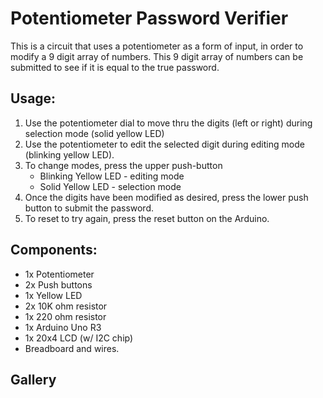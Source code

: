 # Potentiometer Password Verifier

This is a circuit that uses a potentiometer as a form of input, in order to modify a 9 digit array of numbers.
This 9 digit array of numbers can be submitted to see if it is equal to the true password.

## Usage: 
1. Use the potentiometer dial to move thru the digits (left or right) during selection mode (solid yellow LED)
2. Use the potentiometer to edit the selected digit during editing mode (blinking yellow LED).
3. To change modes, press the upper push-button
   * Blinking Yellow LED - editing mode
   * Solid Yellow LED - selection mode
4. Once the digits have been modified as desired, press the lower push button to submit the password.
5. To reset to try again, press the reset button on the Arduino.

## Components:
* 1x Potentiometer
* 2x Push buttons
* 1x Yellow LED
* 2x 10K ohm resistor
* 1x 220 ohm resistor
* 1x Arduino Uno R3
* 1x 20x4 LCD (w/ I2C chip)
* Breadboard and wires.

## Gallery 
